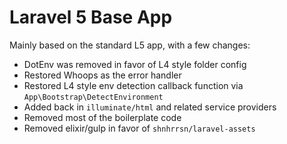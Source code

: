 # Laravel 5 Base App

Mainly based on the standard L5 app, with a few changes:

* DotEnv was removed in favor of L4 style folder config
* Restored Whoops as the error handler
* Restored L4 style env detection callback function via `App\Bootstrap\DetectEnvironment`
* Added back in `illuminate/html` and related service providers
* Removed most of the boilerplate code
* Removed elixir/gulp in favor of `shnhrrsn/laravel-assets`
